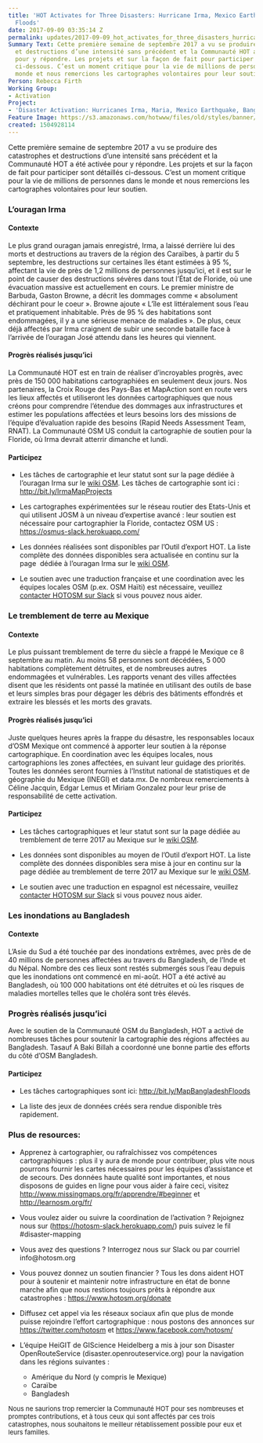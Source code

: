 ```yaml
---
title: 'HOT Activates for Three Disasters: Hurricane Irma, Mexico Earthquake, Bangladesh
  Floods'
date: 2017-09-09 03:35:14 Z
permalink: updates/2017-09-09_hot_activates_for_three_disasters_hurricane_irma_mexico_earthquake_bangladesh_fl
Summary Text: Cette première semaine de septembre 2017 a vu se produire des catastrophes
  et destructions d’une intensité sans précédent et la Communauté HOT a été activée
  pour y répondre. Les projets et sur la façon de fait pour participer sont détaillés
  ci-dessous. C’est un moment critique pour la vie de millions de personnes dans le
  monde et nous remercions les cartographes volontaires pour leur soutien.
Person: Rebecca Firth
Working Group:
- Activation
Project:
- 'Disaster Activation: Hurricanes Irma, Maria, Mexico Earthquake, Bangladesh flooding'
Feature Image: https://s3.amazonaws.com/hotwww/files/old/styles/banner/public/Screen+Shot+2017-09-08+at+22.29.14.png
created: 1504928114
---
```


<p dir="ltr">Cette première semaine de septembre 2017 a vu se produire des catastrophes et destructions d’une intensité sans précédent et la Communauté HOT a été activée pour y répondre. Les projets et sur la façon de fait pour participer sont détaillés ci-dessous. C’est un moment critique pour la vie de millions de personnes dans le monde et nous remercions les cartographes volontaires pour leur soutien.</p><h3 dir="ltr">L’ouragan Irma</h3><h4 dir="ltr">Contexte</h4><p dir="ltr">Le plus grand ouragan jamais enregistré, Irma, a laissé derrière lui des morts et destructions au travers de la région des Caraïbes, à partir du 5 septembre, les destructions sur certaines îles étant estimées à 95 %, affectant la vie de près de 1,2 millions de personnes jusqu’ici, et il est sur le point de causer des destructions sévères dans tout l’État de Floride, où une évacuation massive est actuellement en cours. Le premier ministre de Barbuda, Gaston Browne, a décrit les dommages comme « absolument déchirant pour le coeur ». Browne ajoute « L’île est littéralement sous l’eau et pratiquement inhabitable. Près de 95 % des habitations sont endommagées, il y a une sérieuse menace de maladies ». De plus, ceux déjà affectés par Irma craignent de subir une seconde bataille face à l’arrivée de l’ouragan José attendu dans les heures qui viennent.</p><h4 dir="ltr">Progrès réalisés jusqu’ici</h4><p dir="ltr">La Communauté HOT est en train de réaliser d’incroyables progrès, avec près de 150 000 habitations cartographiées en seulement deux jours. Nos partenaires, la Croix Rouge des Pays-Bas et MapAction sont en route vers les lieux affectés et utiliseront les données cartographiques que nous créons pour comprendre l’étendue des dommages aux infrastructures et estimer les populations affectées et leurs besoins lors des missions de l’équipe d’évaluation rapide des besoins (Rapid Needs Assessment Team, RNAT). La Communauté OSM US conduit la cartographie de soutien pour la Floride, où Irma devrait atterrir dimanche et lundi.</p><h4 dir="ltr">Participez</h4><ul><li dir="ltr"><p dir="ltr">Les tâches de cartographie et leur statut sont sur la page dédiée à l’ouragan Irma sur le <a href="https://wiki.openstreetmap.org/wiki/FR:2017%20Hurricane%20Irma">wiki OSM</a>. Les tâches de cartographie sont ici : <a href="http://bit.ly/IrmaMapProjects">http://bit.ly/IrmaMapProjects</a></p></li><li dir="ltr"><p dir="ltr">Les cartographes expérimentées sur le réseau routier des Etats-Unis et qui utilisent JOSM à un niveau d’expertise avancé : leur soutien est nécessaire pour cartographier la Floride, contactez OSM US : <a href="https://osmus-slack.herokuapp.com/">https://osmus-slack.herokuapp.com/</a></p></li><li dir="ltr"><p dir="ltr">Les données réalisées sont disponibles par l’Outil d’export HOT. La liste complète des données disponibles sera actualisée en continu sur la page &nbsp;dédiée à l’ouragan Irma sur le <a href="https://wiki.openstreetmap.org/wiki/FR:2017%20Hurricane%20Irma">wiki OSM</a>.</p></li><li dir="ltr"><p dir="ltr">Le soutien avec une traduction française et une coordination avec les équipes locales OSM (p.ex. OSM Haïti) est nécessaire, veuillez <a href="http://hotosm.slack.com/">contacter HOTOSM sur Slack</a> si vous pouvez nous aider.</p></li></ul><h3 dir="ltr">Le tremblement de terre au Mexique</h3><h4 dir="ltr">Contexte</h4><p dir="ltr">Le plus puissant tremblement de terre du siècle a frappé le Mexique ce 8 septembre au matin. Au moins 58 personnes sont décédées, 5 000 habitations complètement détruites, et de nombreuses autres endommagées et vulnérables. Les rapports venant des villes affectées disent que les résidents ont passé la matinée en utilisant des outils de base et leurs simples bras pour dégager les débris des bâtiments effondrés et extraire les blessés et les morts des gravats.</p><h4 dir="ltr">Progrès réalisés jusqu’ici</h4><p dir="ltr">Juste quelques heures après la frappe du désastre, les responsables locaux d’OSM Mexique ont commencé à apporter leur soutien à la réponse cartographique. En coordination avec les équipes locales, nous cartographions les zones affectées, en suivant leur guidage des priorités. Toutes les données seront fournies à l’Institut national de statistiques et de géographie du Mexique (INEGI) et data.mx. De nombreux remerciements à Céline Jacquin, Edgar Lemus et Miriam Gonzalez pour leur prise de responsabilité de cette activation.</p><h4 dir="ltr">Participez</h4><ul><li dir="ltr"><p dir="ltr">Les tâches cartographiques et leur statut sont sur la page dédiée au tremblement de terre 2017 au Mexique sur le <a href="https://wiki.openstreetmap.org/wiki/2017_Mexico_Earthquake">wiki OSM</a>.</p></li><li dir="ltr"><p dir="ltr">Les données sont disponibles au moyen de l’Outil d’export HOT. La liste complète des données disponibles sera mise à jour en continu sur la page dédiée au tremblement de terre 2017 au Mexique sur le <a href="https://wiki.openstreetmap.org/wiki/2017_Mexico_Earthquake">wiki OSM</a>.</p></li><li dir="ltr"><p dir="ltr">Le soutien avec une traduction en espagnol est nécessaire, veuillez <a href="http://hotosm.slack.com/">contacter HOTOSM sur Slack</a> si vous pouvez nous aider.</p></li></ul><h3 dir="ltr">Les inondations au Bangladesh</h3><h4 dir="ltr">Contexte</h4><p dir="ltr">L’Asie du Sud a été touchée par des inondations extrêmes, avec près de de 40 millions de personnes affectées au travers du Bangladesh, de l’Inde et du Népal. Nombre des ces lieux sont restés submergés sous l’eau depuis que les inondations ont commencé en mi-août. HOT a été activé au Bangladesh, où 100 000 habitations ont été détruites et où les risques de maladies mortelles telles que le choléra sont très élevés.</p><h3 dir="ltr">Progrès réalisés jusqu’ici</h3><p dir="ltr">Avec le soutien de la Communauté OSM du Bangladesh, HOT a activé de nombreuses tâches pour soutenir la cartographie des régions affectées au Bangladesh. Tasauf A Baki Billah a coordonné une bonne partie des efforts du côté d’OSM Bangladesh.</p><h4 dir="ltr">Participez</h4><ul><li dir="ltr"><p dir="ltr">Les tâches cartographiques sont ici: <a href="http://bit.ly/MapBangladeshFloods">http://bit.ly/MapBangladeshFloods</a></p></li><li dir="ltr"><p dir="ltr">La liste des jeux de données créés sera rendue disponible très rapidement.</p></li></ul><h3 dir="ltr">Plus de resources:</h3><ul><li dir="ltr"><p dir="ltr">Apprenez à cartographier, ou rafraîchissez vos compétences cartographiques : plus il y aura de monde pour contribuer, plus vite nous pourrons fournir les cartes nécessaires pour les équipes d’assistance et de secours. Des données haute qualité sont importantes, et nous disposons de guides en ligne pour vous aider à faire ceci, visitez <a href="http://www.missingmaps.org/fr/apprendre/#beginner">http://www.missingmaps.org/fr/apprendre/#beginner</a> et <a href="http://learnosm.org/fr/">http://learnosm.org/fr/</a></p></li><li dir="ltr"><p dir="ltr">Vous voulez aider ou suivre la coordination de l’activation ? Rejoignez nous sur (<a href="https://hotosm-slack.herokuapp.com/">https://hotosm-slack.herokuapp.com/</a>) puis suivez le fil #disaster-mapping</p></li><li dir="ltr"><p dir="ltr">Vous avez des questions ? Interrogez nous sur Slack ou par courriel info@hotosm.org</p></li><li dir="ltr"><p dir="ltr">Vous pouvez donnez un soutien financier ? Tous les dons aident HOT pour à soutenir et maintenir notre infrastructure en état de bonne marche afin que nous restions toujours prêts à répondre aux catastrophes : <a href="https://www.hotosm.org/donate">https://www.hotosm.org/donate</a></p></li><li dir="ltr"><p dir="ltr">Diffusez cet appel via les réseaux sociaux afin que plus de monde puisse rejoindre l’effort cartographique : nous postons des annonces sur <a href="https://twitter.com/hotosm">https://twitter.com/hotosm</a> et <a href="https://www.facebook.com/hotosm/">https://www.facebook.com/hotosm/</a></p></li><li dir="ltr"><p dir="ltr">L’équipe HeiGIT de GIScience Heidelberg a mis à jour son Disaster OpenRouteService (disaster.openrouteservice.org) pour la navigation dans les régions suivantes :</p></li><ul><li>Amérique du Nord (y compris le Mexique)</li><li>Caraïbe</li><li>Bangladesh</li></ul></ul><p><span style="font-size: 13.008px;">Nous ne saurions trop remercier la Communauté HOT pour ses nombreuses et promptes contributions, et à tous ceux qui sont affectés par ces trois catastrophes, nous souhaitons le meilleur rétablissement possible pour eux et leurs familles.</span></p>
